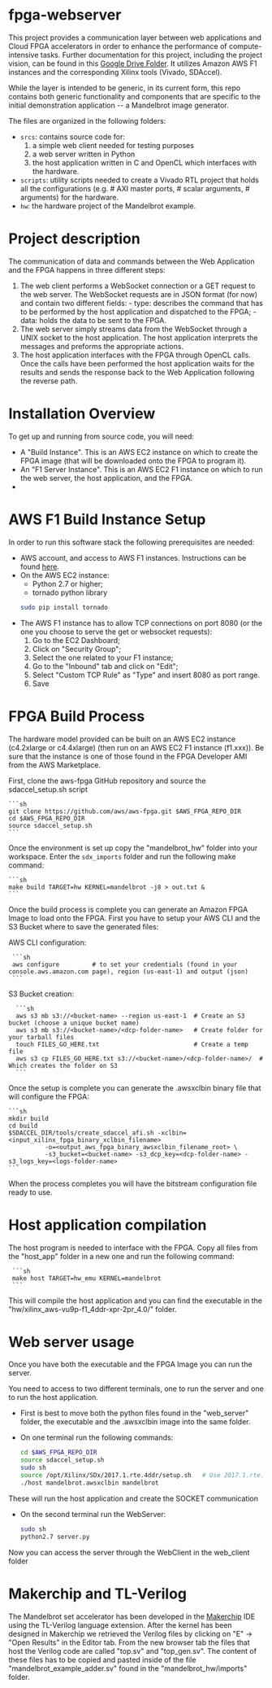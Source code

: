# fpga-webserver

This project provides a communication layer between web applications and Cloud FPGA accelerators in order to enhance the performance of compute-intensive tasks. Further documentation for this project, including the project vision, can be found in this [Google Drive Folder](https://drive.google.com/drive/folders/1EdhyuvQmIN18YxHsRkTGffVvuAwmHfkJ?usp=sharing). It utilizes Amazon AWS F1 instances and the corresponding Xilinx tools (Vivado, SDAccel).

While the layer is intended to be generic, in its current form, this repo contains both generic functionality and components that are specific to the initial demonstration application -- a Mandelbrot image generator.

The files are organized in the following folders:
  - `srcs`: contains source code for:
    1) a simple web client needed for testing purposes
    2) a web server written in Python
    3) the host application written in C and OpenCL which interfaces with the hardware.
  - `scripts`: utility scripts needed to create a Vivado RTL project that holds all the configurations (e.g. # AXI master ports, # scalar arguments, # arguments) for the hardware.
  - `hw`: the hardware project of the Mandelbrot example.


# Project description

The communication of data and commands between the Web Application and the FPGA happens in three different steps:

  1) The web client performs a WebSocket connection or a GET request to the web server. The WebSocket requests are in JSON format (for now) and contain two different fields:
    - type: describes the command that has to be performed by the host application and dispatched to the FPGA;
    - data: holds the data to be sent to the FPGA.
  2) The web server simply streams data from the WebSocket through a UNIX socket to the host application. The host application interprets the messages and preforms the appropriate actions.
  3) The host application interfaces with the FPGA through OpenCL calls. Once the calls have been performed the host application waits for the results and sends the response back to the Web Application following the reverse path.


# Installation Overview

To get up and running from source code, you will need:
  - A "Build Instance". This is an AWS EC2 instance on which to create the FPGA image (that will be downloaded onto the FPGA to program it).
  - An "F1 Server Instance". This is an AWS EC2 F1 instance on which to run the web server, the host application, and the FPGA.
  - 

# AWS F1 Build Instance Setup

In order to run this software stack the following prerequisites are needed:
  - AWS account, and access to AWS F1 instances. Instructions can be found <a href="https://github.com/aws/aws-fpga/blob/master/SDAccel/README.md#iss" target="_ blank">here</a>.
  - On the AWS EC2 instance:
    - Python 2.7 or higher;
    - tornado python library
    ```sh
    sudo pip install tornado
    ```
  - The AWS F1 instance has to allow TCP connections on port 8080 (or the one you choose to serve the get or websocket requests):
    1) Go to the EC2 Dashboard;
    2) Click on "Security Group";
    3) Select the one related to your F1 instance;
    4) Go to the "Inbound" tab and click on "Edit";
    5) Select "Custom TCP Rule" as "Type" and insert 8080 as port range.
    6) Save


# FPGA Build Process

The hardware model provided can be built on an AWS EC2 instance (c4.2xlarge or c4.4xlarge) (then run on an AWS EC2 F1 instance (f1.xxx)). Be sure that the instance is one of those found in the FPGA Developer AMI from the AWS Marketplace.

First, clone the aws-fpga GitHub repository and source the sdaccel_setup.sh script

    ```sh
    git clone https://github.com/aws/aws-fpga.git $AWS_FPGA_REPO_DIR  
    cd $AWS_FPGA_REPO_DIR                                         
    source sdaccel_setup.sh
    ```

Once the environment is set up copy the "mandelbrot_hw" folder into your workspace.
Enter the `sdx_imports` folder and run the following make command:

    ```sh
    make build TARGET=hw KERNEL=mandelbrot -j8 > out.txt &
    ```

Once the build process is complete you can generate an Amazon FPGA Image to load onto the FPGA.
First you have to setup your AWS CLI and the S3 Bucket where to save the generated files:

AWS CLI configuration:

     ```sh
     aws configure         # to set your credentials (found in your console.aws.amazon.com page), region (us-east-1) and output (json) 
     ```

S3 Bucket creation:

      ```sh
      aws s3 mb s3://<bucket-name> --region us-east-1  # Create an S3 bucket (choose a unique bucket name)
      aws s3 mb s3://<bucket-name>/<dcp-folder-name>   # Create folder for your tarball files
      touch FILES_GO_HERE.txt                          # Create a temp file
      aws s3 cp FILES_GO_HERE.txt s3://<bucket-name>/<dcp-folder-name>/  # Which creates the folder on S3
      ```

Once the setup is complete you can generate the .awsxclbin binary file that will configure the FPGA:

    ```sh
    mkdir build
    cd build
    $SDACCEL_DIR/tools/create_sdaccel_afi.sh -xclbin=<input_xilinx_fpga_binary_xclbin_filename> 
              -o=<output_aws_fpga_binary_awsxclbin_filename_root> \
              -s3_bucket=<bucket-name> -s3_dcp_key=<dcp-folder-name> -s3_logs_key=<logs-folder-name>
    ```

When the process completes you will have the bitstream configuration file ready to use.


# Host application compilation

The host program is needed to interface with the FPGA.
Copy all files from the "host_app" folder in a new one and run the following command:

     ```sh
     make host TARGET=hw_emu KERNEL=mandelbrot
     ```

This will compile the host application and you can find the executable in the "hw/xilinx_aws-vu9p-f1_4ddr-xpr-2pr_4.0/" folder.


# Web server usage

Once you have both the executable and the FPGA Image you can run the server.

You need to access to two different terminals, one to run the server and one to run the host application.
  - First is best to move both the python files found in the "web_server" folder, the executable and the .awsxclbin image into the same folder.
  - On one terminal run the following commands:

      ```sh
      cd $AWS_FPGA_REPO_DIR
      source sdaccel_setup.sh
      sudo sh
      source /opt/Xilinx/SDx/2017.1.rte.4ddr/setup.sh   # Use 2017.1.rte.1ddr or 2017.1.rte.4ddr_debug when using AWS_PLATFORM_1DDR or AWS_PLATFORM_4DDR_DEBUG. Other runtime env settings needed by the host app should be setup after this step
      ./host mandelbrot.awsxclbin mandelbrot
      ```

  These will run the host application and create the SOCKET communication
  - On the second terminal run the WebServer:
      ```sh
      sudo sh
      python2.7 server.py
      ```
Now you can access the server through the WebClient in the web_client folder


# Makerchip and TL-Verilog

The Mandelbrot set accelerator has been developed in the [Makerchip](https://makerchip.com/) IDE using the TL-Verilog language extension.
After the kernel has been designed in Makerchip we retrieved the Verilog files by clicking on "E" -> "Open Results" in the Editor tab. From the new browser tab the files that host the Verilog code are called "top.sv" and "top_gen.sv".
The content of these files has to be copied and pasted inside of the file "mandelbrot_example_adder.sv" found in the "mandelbrot_hw/imports" folder.
